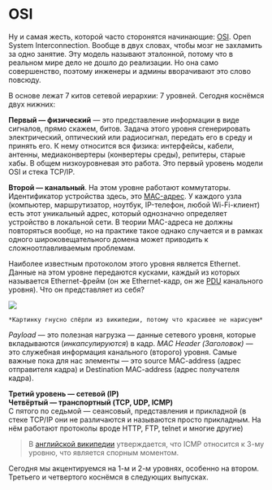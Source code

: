 # OSI

Ну и самая жесть, которой часто сторонятся начинающие: [OSI](http://en.wikipedia.org/wiki/OSI_model). Open System Interconnection. Вообще в двух словах, чтобы мозг не захламить за одно занятие. Эту модель называют эталонной, потому что в реальном мире дело не дошло до реализации. Но она само совершенство, поэтому инженеры и админы вворачивают это слово повсюду.

В основе лежат 7 китов сетевой иерархии: 7 уровней. Сегодня коснёмся двух нижних: 

**Первый — физический** — это представление информации в виде сигналов, прямо скажем, битов. Задача этого уровня сгенерировать электрический, оптический или радиосигнал, передать его в среду и принять его. К нему относится вся физика: интерфейсы, кабели, антенны, медиаконвертеры \(конвертеры среды\), репитеры, старые хабы. В общем низкоуровневая это работа. Это первый уровень модели OSI и стека TCP/IP.

**Второй — канальный**. На этом уровне работают коммутаторы. Идентификатор устройства здесь, это [MAC-адрес](http://ru.wikipedia.org/wiki/MAC-адрес). У каждого узла \(компьютер, маршрутизатор, ноутбук, IP-телефон, любой Wi-Fi-клиент\) есть этот уникальный адрес, который однозначно определяет устройство в локальной сети. В теории MAC-адреса не должны повторяться вообще, но на практике такое однако случается и в рамках одного широковещательного домена может приводить к сложноотлавливаемым проблемам.

Наиболее известным протоколом этого уровня является Ethernet. Данные на этом уровне передаются кусками, каждый из которых называется Ethernet-фрейм \(он же Ethernet-кадр, он же [PDU](http://en.wikipedia.org/wiki/Protocol_data_unit) канального уровня\). Что он представляет из себя?

![](http://upload.wikimedia.org/wikipedia/commons/thumb/1/13/Ethernet_Type_II_Frame_format.svg/700px-Ethernet_Type_II_Frame_format.svg.png)

```text
*Картинку гнусно спёрли из википедии, потому что красивее не нарисуем*
```

_Payload_ — это полезная нагрузка — данные сетевого уровня, которые вкладываются \(_инкапсулируются_\) в кадр. _MAC Header \(Заголовок\)_ — это служебная информация канального \(второго\) уровня. Самые важные пока для нас элементы — это source MAC-address \(адрес отправителя кадра\) и Destination MAC-address \(адрес получателя кадра\).

**Третий уровень — сетевой \(IP\)**  
**Четвёртый — транспортный \(TCP, UDP, ICMP\)**  
С пятого по седьмой — сеансовый, представления и прикладной \(в стеке TCP/IP они не различаются и называются просто прикладным. На нём работают протоколы вроде HTTP, FTP, telnet и многие другие\)

> В [английской википедии](http://en.wikipedia.org/wiki/OSI_model) утверждается, что ICMP относится к 3-му уровню, что является спорным моментом.

Сегодня мы акцентируемся на 1-м и 2-м уровнях, особенно на втором. Третьего и четвертого коснёмся в следующих выпусках.

